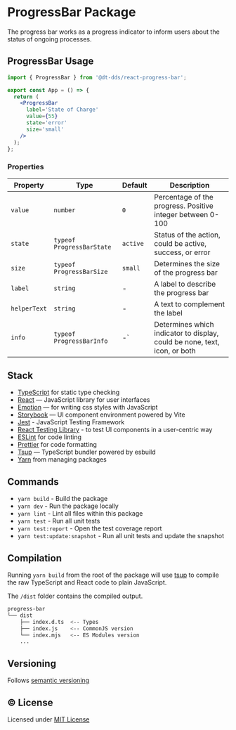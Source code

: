 # ProgressBar Package

The progress bar works as a progress indicator to inform users about the status of ongoing processes.

## ProgressBar Usage

```jsx
import { ProgressBar } from '@dt-dds/react-progress-bar';

export const App = () => {
  return (
    <ProgressBar
      label='State of Charge'
      value={55}
      state='error'
      size='small'
    />
  );
};
```

### Properties

| Property     | Type                      | Default  | Description                                                               |
| ------------ | ------------------------- | -------- | ------------------------------------------------------------------------- |
| `value`      | `number`                  | `0`      | Percentage of the progress. Positive integer between 0-100                |
| `state`      | `typeof ProgressBarState` | `active` | Status of the action, could be active, success, or error                  |
| `size`       | `typeof ProgressBarSize`  | `small`  | Determines the size of the progress bar                                   |
| `label`      | `string`                  | -        | A label to describe the progress bar                                      |
| `helperText` | `string`                  | -        | A text to complement the label                                            |
| `info`       | `typeof ProgressBarInfo`  | -`       | Determines which indicator to display, could be none, text, icon, or both |

## Stack

- [TypeScript](https://www.typescriptlang.org/) for static type checking
- [React](https://reactjs.org/) — JavaScript library for user interfaces
- [Emotion](https://emotion.sh/docs/introduction) — for writing css styles with JavaScript
- [Storybook](https://storybook.js.org/) — UI component environment powered by Vite
- [Jest](https://jestjs.io/) - JavaScript Testing Framework
- [React Testing Library](https://testing-library.com/) - to test UI components in a user-centric way
- [ESLint](https://eslint.org/) for code linting
- [Prettier](https://prettier.io) for code formatting
- [Tsup](https://github.com/egoist/tsup) — TypeScript bundler powered by esbuild
- [Yarn](https://yarnpkg.com/) from managing packages

## Commands

- `yarn build` - Build the package
- `yarn dev` - Run the package locally
- `yarn lint` - Lint all files within this package
- `yarn test` - Run all unit tests
- `yarn test:report` - Open the test coverage report
- `yarn test:update:snapshot` - Run all unit tests and update the snapshot

## Compilation

Running `yarn build` from the root of the package will use [tsup](https://tsup.egoist.dev/) to compile the raw TypeScript and React code to plain JavaScript.

The `/dist` folder contains the compiled output.

```bash
progress-bar
└── dist
    ├── index.d.ts  <-- Types
    ├── index.js    <-- CommonJS version
    └── index.mjs   <-- ES Modules version
    ...
```

## Versioning

Follows [semantic versioning](https://semver.org/)

## &copy; License

Licensed under [MIT License](LICENSE.md)
